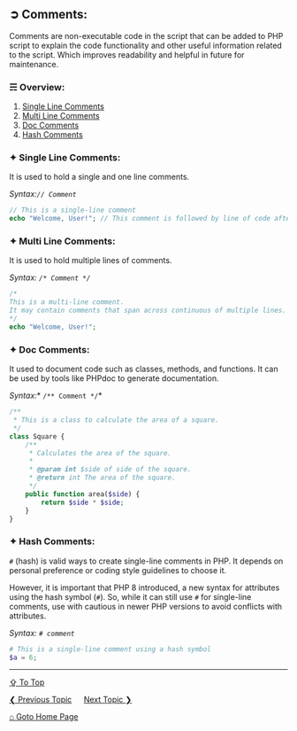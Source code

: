 ## &#10162; Comments:
Comments are non-executable code in the script that can be added to PHP script to explain the code functionality and other useful information related to the script. Which improves readability and helpful in future for maintenance.

### &#9780; Overview:
1. [Single Line Comments](#-single-line-comments)
2. [Multi Line Comments](#-multi-line-comments)
3. [Doc Comments](#-doc-comments)
4. [Hash Comments](#-hash-comments)

### &#10022; Single Line Comments:
It is used to hold a single and one line comments.

*Syntax:`// Comment`*

```php
// This is a single-line comment
echo "Welcome, User!"; // This comment is followed by line of code after it.
```

### &#10022; Multi Line Comments:
It is used to hold multiple lines of comments.

*Syntax: `/* Comment */`*

```php
/*
This is a multi-line comment.
It may contain comments that span across continuous of multiple lines.
*/
echo "Welcome, User!";
```

### &#10022; Doc Comments:
It used to document code such as classes, methods, and functions. It can be used by tools like PHPdoc to generate documentation.

*Syntax:** `/** Comment */`*

```php
/**
 * This is a class to calculate the area of a square.
 */
class Square {
    /**
     * Calculates the area of the square.
     *
     * @param int $side of side of the square.
     * @return int The area of the square.
     */
    public function area($side) {
        return $side * $side;
    }
}
```

### &#10022; Hash Comments:
`#` (hash) is valid ways to create single-line comments in PHP. It depends on personal preference or coding style guidelines to choose it.

However, it is important that PHP 8 introduced, a new syntax for attributes using the hash symbol (`#`). So, while it can still use `#` for single-line comments, use with cautious in newer PHP versions to avoid conflicts with attributes. 

*Syntax: `# comment`*

```php
# This is a single-line comment using a hash symbol
$a = 6;
```

---
[&#8682; To Top](#-comments)

[&#10094; Previous Topic](./display-statements.md) &emsp; [Next Topic &#10095;](./control-flow.md)

[&#8962; Goto Home Page](../README.md)